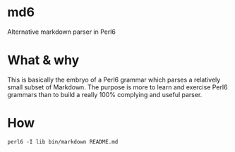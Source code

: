 md6
===

Alternative markdown parser in Perl6

What & why
===

This is basically the embryo of a Perl6 grammar which parses a relatively
small subset of Markdown. The purpose is more to learn and exercise Perl6
grammars than to build a really 100% complying and useful parser.

How
===

`perl6 -I lib bin/markdown README.md`
